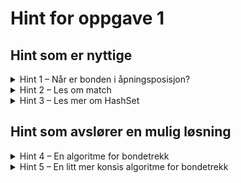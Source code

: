 # Hint for oppgave 1

## Hint som er nyttige

<details>
<summary>Hint 1 – Når er bonden i åpningsposisjon?</summary>

Ettersom bonden kun kan gå fremover og aldri bakover, så kan du være sikker på at

* Hvit bonde er i åpningsposisjon når `y = 1`
* Sort bonde er i åpningsposisjon når `y = 6`

Kan du bruke dette for å avgjøre når bonden skal kunne gå to felt fremover, versus når den kun får gå ett felt?

</details>

<details>
<summary>Hint 2 – Les om match</summary>

Disse tre delene av workshop-teorien kan være spesielt nyttig i denne oppgaven:

* [match](../../doc/teori/4-match.md)
* [match og if](../../doc/teori/4-match.md#match-og-if)
* [Dobbel match](../../doc/teori/4-match.md#dobbel-match)

</details>

<details>
<summary>Hint 3 – Les mer om HashSet</summary>

Ta en titt på [HashSet](../../doc/teori/7-hashset-og-hashmap.md) i workshop-teorien. Spesielt operasjonene 
`HashSet::union()` og `HashSet::difference()` kan være nyttige for denne oppgaven.

Du kan også lese mer om `HashSet` og disse metodene i
[Rust-dokumentasjonen om `HashSet`](https://doc.rust-lang.org/std/collections/struct.HashSet.html).

</details>

## Hint som avslører en mulig løsning

<details>
<summary>Hint 4 – En algoritme for bondetrekk</summary>

Bonden blir hindret fra å gå fremover hvis det står en annen brikke direkte foran, uansett hvordan farge den brikken
har. Vi kan bruke dette og `match` til å lage en enkel algoritme for å finne gyldige trekk.

Her følger en enkel kode for å finne bondens vanlige trekk (for å gå fremover, ikke for å slå andre brikker):

```rust
let (x, y) = self .position;
let other_pieces: HashSet<_ > = team.union (rival_team).collect();
match ( self .color, y) {
(Color::White, _) if other_pieces.contains( & (x, y + 1)) => HashSet::new(),
(Color::White, 1) if ! other_pieces.contains( & (x, y + 2)) => HashSet::from_iter([(x, 2), (x, 3)]),
(Color::White, _) => HashSet::from_iter([(x, y + 1)]),
(Color::Black, _) if other_pieces.contains( & (x, y - 1)) => HashSet::new(),
(Color::Black, 6) if !other_pieces.contains( & (x, y - 2)) => HashSet::from_iter([(x, 5), (x, 4)]),
(Color::Black, _) => HashSet::from_iter([(x, y - 1)])
}
```

</details>

<details>
<summary>Hint 5 – En litt mer konsis algoritme for bondetrekk</summary>

Dersom vi bruker litt flere `HashSet`-metoder kan vi gjøre `match`-logikken litt enklere, og så gjøre filtrering
etterpå. Her er en alternativ løsning:

```rust
let (x, y) = self .position;
let other_pieces: HashSet<_ > = team.union (rival_team).cloned().collect();
match ( self .color, y) {
(Color::White, 1) if other_pieces.contains( & (x, y + 1)) => HashSet::new(),
(Color::White, 1) => HashSet::from_iter([(x, 2), (x, 3)]),
(Color::White, _) => HashSet::from_iter([(x, y + 1)]),
(Color::Black, 6) if other_pieces.contains(& (x, y - 1)) => HashSet::new(),
(Color::Black, 6) => HashSet::from_iter([(x, 5), (x, 4)]),
(Color::Black, _) => HashSet::from_iter([(x, y - 1)])
}.difference( & other_pieces).cloned().collect()
```

</details>